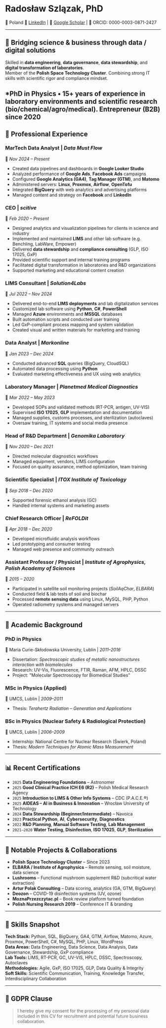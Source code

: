 # Radosław Szlązak, PhD
📍 Poland 
🔗 [LinkedIn](https://linkedin.com/in/radoslaw-szlazak) | 🔬 [Google Scholar](https://scholar.google.com/citations?user=gUsC89YAAAAJ) | 🧬 ORCID: 0000-0003-0871-2427  

---

## 🔧 Bridging science & business through data / digital solutions

Skilled in **data engineering**, **data governance**, **data stewardship**, and **digital transformation of laboratories**.  
Member of the **Polish Space Technology Cluster**. Combining strong IT skills with scientific rigor and compliance mindset.

*PhD in Physics • 15+ years of experience in laboratory environments and scientific research (bio/chemical/agro/medical).
Entrepreneur (B2B) since 2020  
---

## 💼 Professional Experience

### **MarTech Data Analyst** | *Data Must Flow*  
📅 _Nov 2024 – Present_  
- Created data pipelines and dashboards in **Google Looker Studio**  
- Analyzed performance of **Google Ads**, **Facebook Ads** campaigns  
- Configured **Google Analytics (GA4)**, **Tag Manager (GTM)**, and **Matomo**  
- Administered servers: **Linux**, **Proxmox**, **Airflow**, **OpenTofu**  
- Integrated **BigQuery** with web analytics and advertising platforms  
- Managed content and strategy on **Facebook** and **LinkedIn**  

### **CEO** | *scitive*  
📅 _Feb 2020 – Present_  
- Designed analytics and visualization pipelines for clients in science and industry  
- Implemented and maintained **LIMS** and other lab software (e.g. Benchling, LabWare, Empower)  
- Delivered **data stewardship** and **compliance consulting** (GLP, ISO 17025, GxP)  
- Provided scientific support and internal training programs  
- Facilitated digital transformation in laboratories and R&D organizations  
- Supported marketing and educational content creation  

### **LIMS Consultant** | *Solution4Labs*  
📅 _Jul 2022 – Nov 2024_  
- Delivered end-to-end **LIMS deployments** and lab digitalization services  
- Customized lab software using **Python**, **C#**, **PowerShell**  
- Managed **Azure** environments and **MSSQL** databases  
- Built automation scripts and conducted user training  
- Led GxP-compliant process mapping and system validation  
- Created visual and written materials for marketing and training  

### **Data Analyst** | *Markonline*  
📅 _Jan 2023 – Dec 2024_  
- Conducted advanced **SQL** queries (BigQuery, CloudSQL)  
- Automated data processing using **Python**  
- Evaluated marketing effectiveness and UX using web analytics  

### **Laboratory Manager** | *Planetmed Medical Diagnostics*  
📅 _Mar 2022 – May 2023_  
- Developed SOPs and validated methods (RT-PCR, antigen, UV-VIS)  
- Supervised **ISO 17025**, **GLP** implementation and documentation  
- Managed supplies, customs processes, and sterilization (autoclaves)  
- Oversaw training, IT systems and social media presence  

### **Head of R&D Department** | *Genomika Laboratory*  
📅 _Nov 2020 – Dec 2021_  
- Directed molecular diagnostics workflows  
- Managed equipment, vendors, LIMS configuration  
- Focused on quality assurance, method optimization, team training  

### **Scientific Specialist** | *ITOX Institute of Toxicology*  
📅 _Sep 2018 – Dec 2020_  
- Supported forensic ethanol analysis (GC)  
- Handled internal systems and marketing assets  

### **Chief Research Officer** | *ReFOLDit*  
📅 _Apr 2018 – Dec 2020_  
- Developed microfluidic analysis workflows  
- Led prototyping and consumer testing  
- Managed web presence and community outreach  

### **Assistant Professor / Physicist** | *Institute of Agrophysics, Polish Academy of Sciences*  
📅 _2015 – 2020_  
- Participated in satellite soil monitoring projects (*SoilAqChar*, *ELBARA*)  
- Conducted field & lab tests of soil and biochar  
- Processed **remote sensing data** using Linux, MySQL, PHP, Python  
- Operated radiometry systems and managed servers  

---

## 🧪 Academic Background

### **PhD in Physics**  
📍 Maria Curie-Skłodowska University, Lublin | _2011–2016_  
- Dissertation: _Spectroscopic studies of metallic nanostructures interaction with biomolecules_  
- Research: UV-Vis, Fluorescence, FTIR, Raman, AFM, HPLC, DSSC  
- Project: "Molecular Spectroscopy for Biomedical Studies"

### **MSc in Physics (Applied)**  
📍 UMCS, Lublin | _2009–2011_  
- Thesis: _Terahertz Radiation – Generation and Applications_

### **BSc in Physics (Nuclear Safety & Radiological Protection)**  
📍 UMCS, Lublin | _2006–2009_  
- Internship: National Centre for Nuclear Research (Świerk, Poland)  
- Thesis: _Modern Techniques for Atomic Mass Measurement_

---

## 📊 Recent Certifications

- `2025` **Data Engineering Foundations** – Astronomer  
- `2025` **Good Clinical Practice ICH E6 (R2)** – Polish Medical Research Agency  
- `2025` **Introduction to LIMS & Other Info Systems** – CDC (P.A.C.E.®)  
- `2025` **AIDEAS – AI in Business & Innovation** – Wrocław University of Technology  
- `2024` **Data Stewardship (Beginner/Intermediate)** – Navoica  
- `2023` **Practical Python**, **AI**, **Cybersecurity**, **Diagnostics**  
- `2022` **R&D Planning**, **Manual Software Testing**, **Lab Management**  
- `2021–2020` **Water Testing**, **Disinfection**, **ISO 17025**, **GLP**, **Sterilization**

---

## 🔗 Notable Projects & Collaborations

- **Polish Space Technology Cluster** – Since 2023  
- **ELBARA / Institute of Agrophysics** – Remote sensing, soil moisture, data science 
- **Lushrooms** – Functional mushroom supplement R&D (subcritical water extraction)  
- **Artur Polak Consulting** – Data scoring, analytics (GA, GTM, BigQuery)  
- **Deozon** – COVID-19 disinfection systems (UV, ozone)  
- **MoznaPrzezczytac.pl** – Book review platform turned foundation  
- **Polish Nursing Research 2019** – Conference IT & branding

---

## 🧠 Skills Snapshot

**Tech Stack:** Python, SQL, BigQuery, GA4, GTM, Airflow, Matomo, Azure, Proxmox, PowerShell, C#, MySQL, PHP, Linux, WordPress  
**Data Areas:** Data Engineering, Data Science, Data Analysis, Data Governance, Stewardship, GxP compliance  
**Lab Tools:** LIMS, RT-PCR, GC, UV-VIS, HPLC, DSSC, Spectroscopy, Autoclaves  
**Methodologies:** Agile, GxP, ISO 17025, GLP, Data Quality & Integrity  
**Soft Skills:** Scientific Communication, Training, Knowledge Transfer, Interdisciplinary Collaboration

---

## 🔐 GDPR Clause

> I hereby give my consent for the processing of my personal data included in this CV for recruitment and potential future business collaboration.


